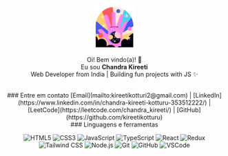 <div style="text-align: center;">

  <img src='https://github.com/kireetikotturu/kireetikotturu/blob/main/mylogo.svg' alt='logo' width='100px' style="margin: 0 auto;"/>

  Oi! Bem vindo(a)! 👋  
  Eu sou **Chandra Kireeti**  
  Web Developer from India | Building fun projects with JS ✨

  <br>
  ### Entre em contato
  [Email](mailto:kireetikotturi2@gmail.com) |
  [LinkedIn](https://www.linkedin.com/in/chandra-kireeti-kotturu-353512222/) |
  [LeetCode](https://leetcode.com/chandra_kireeti/) |
  [GitHub](https://github.com/kireetikotturu)

  <br>
  ### Linguagens e ferramentas

  ![HTML5](https://img.shields.io/badge/html5-%23E34F26.svg?style=for-the-badge&logo=html5&logoColor=white)
  ![CSS3](https://img.shields.io/badge/css3-%231572B6.svg?style=for-the-badge&logo=css3&logoColor=white)
  ![JavaScript](https://img.shields.io/badge/javascript-F7DF1E.svg?style=for-the-badge&logo=javascript&logoColor=black)
  ![TypeScript](https://img.shields.io/badge/typescript-3178C6.svg?style=for-the-badge&logo=typescript&logoColor=white)
  ![React](https://img.shields.io/badge/react-%2320ADD4.svg?style=for-the-badge&logo=react&logoColor=white)
  ![Redux](https://img.shields.io/badge/redux-764ABC.svg?style=for-the-badge&logo=redux&logoColor=white)
  ![Tailwind CSS](https://img.shields.io/badge/tailwind-06B6D4?style=for-the-badge&logo=tailwindcss&logoColor=white)
  ![Node.js](https://img.shields.io/badge/node.js-339933?style=for-the-badge&logo=nodedotjs&logoColor=white)
  ![Git](https://img.shields.io/badge/git-F05032?style=for-the-badge&logo=git&logoColor=white)
  ![GitHub](https://img.shields.io/badge/github-181717?style=for-the-badge&logo=github&logoColor=white)
  ![VSCode](https://img.shields.io/badge/vscode-0078D4?style=for-the-badge&logo=visualstudiocode&logoColor=white)

</div>
